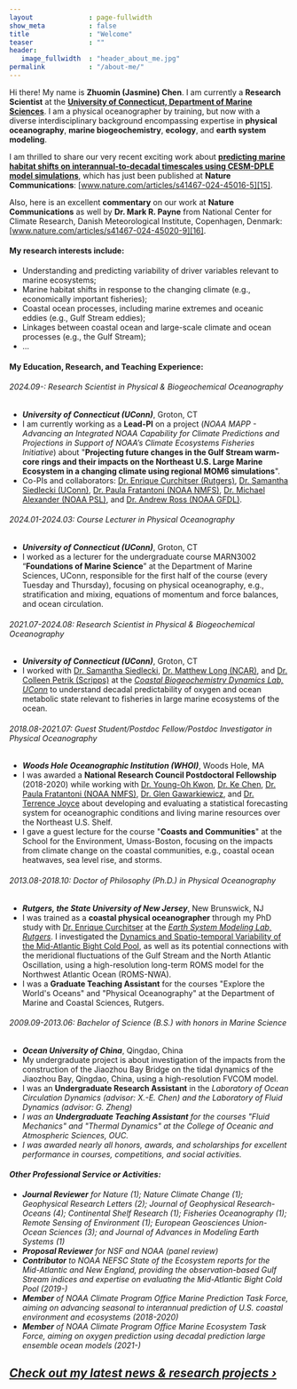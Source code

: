 ```yaml
---
layout              : page-fullwidth
show_meta           : false
title               : "Welcome"
teaser              : ""
header:
   image_fullwidth  : "header_about_me.jpg"
permalink           : "/about-me/"
---
```

Hi there! My name is <b>Zhuomin (Jasmine) Chen</b>. I am currently a <b>Research Scientist</b> at the [<b>University of Connecticut, Department of Marine Sciences</b>][14]. I am a physical oceanographer by training, but now with a diverse interdisciplinary background encompassing expertise in <b>physical oceanography</b>, <b>marine biogeochemistry</b>, <b>ecology</b>, and <b>earth system modeling</b>.  

I am thrilled to share our very recent exciting work about [<b>predicting marine habitat shifts on interannual-to-decadal timescales using CESM-DPLE model simulations</b>][13], which has just been published at <b>Nature Communications</b>: [www.nature.com/articles/s41467-024-45016-5][15].

Also, here is an excellent <b>commentary</b> on our work at <b>Nature Communications</b> as well by <b>Dr. Mark R. Payne</b> from National Center for Climate Research, Danish Meteorological Institute, Copenhagen, Denmark: [www.nature.com/articles/s41467-024-45020-9][16].

#### My research interests include:
* Understanding and predicting variability of driver variables relevant to marine ecosystems;
* Marine habitat shifts in response to the changing climate (e.g., economically important fisheries);
* Coastal ocean processes, including marine extremes and oceanic eddies (e.g., Gulf Stream eddies); 
* Linkages between coastal ocean and large-scale climate and ocean processes (e.g., the Gulf Stream);
* ...

#### My Education, Research, and Teaching Experience:
###### 2024.09-:  Research Scientist in Physical & Biogeochemical Oceanography
* <i><b>University of Connecticut (UConn)</b></i>, Groton, CT   
* I am currently working as a <b>Lead-PI</b> on a project (<i>NOAA MAPP - Advancing an Integrated NOAA Capability for Climate Predictions and Projections in Support of NOAA’s Climate Ecosystems Fisheries Initiative</i>) about "<b>Projecting future changes in the Gulf Stream warm-core rings and their impacts on the Northeast U.S. Large Marine Ecosystem in a changing climate using regional MOM6 simulations</b>".
* Co-PIs and collaborators: [Dr. Enrique Curchitser (Rutgers)][1], [Dr. Samantha Siedlecki (UConn)][9], [Dr. Paula Fratantoni (NOAA NMFS)][6], [Dr. Michael Alexander (NOAA PSL)][17], and [Dr. Andrew Ross (NOAA GFDL)][18].

###### 2024.01-2024.03: Course Lecturer in Physical Oceanography
* <i><b>University of Connecticut (UConn)</b></i>, Groton, CT   
* I worked as a lecturer for the undergraduate course MARN3002 “<b>Foundations of Marine Science</b>” at the Department of Marine Sciences, UConn, responsible for the first half of the course (every Tuesday and Thursday), focusing on physical oceanography, e.g., stratification and mixing, equations of momentum and force balances, and ocean circulation. 

###### 2021.07-2024.08:  Research Scientist in Physical & Biogeochemical Oceanography
* <i><b>University of Connecticut (UConn)</b></i>, Groton, CT   
* I worked with [Dr. Samantha Siedlecki][9], [Dr. Matthew Long (NCAR)][10], and [Dr. Colleen Petrik (Scripps)][11] at the [*Coastal Biogeochemistry Dynamics Lab, UConn*][12] to understand decadal predictability of oxygen and ocean metabolic state relevant to fisheries in large marine ecosystems of the ocean.

###### 2018.08-2021.07: Guest Student/Postdoc Fellow/Postdoc Investigator in Physical Oceanography
* <i><b>Woods Hole Oceanographic Institution (WHOI)</b></i>, Woods Hole, MA   
* I was awarded a <b>National Research Council Postdoctoral Fellowship</b> (2018-2020) while working with [Dr. Young-Oh Kwon][4], [Dr. Ke Chen][5], [Dr. Paula Fratantoni (NOAA NMFS)][6], [Dr. Glen Gawarkiewicz][7], and [Dr. Terrence Joyce][8] about developing and evaluating a statistical forecasting system for oceanographic conditions and living marine resources over the Northeast U.S. Shelf.
* I gave a guest lecture for the course "<b>Coasts and Communities</b>" at the School for the Environment, Umass-Boston, focusing on the impacts from climate change on the coastal communities, e.g., coastal ocean heatwaves, sea level rise, and storms.

###### 2013.08-2018.10: Doctor of Philosophy (Ph.D.) in Physical Oceanography
* <i><b>Rutgers, the State University of New Jersey</b></i>, New Brunswick, NJ   
* I was trained as a <b>coastal physical oceanographer</b> through my PhD study with [Dr. Enrique Curchitser][1] at the [*Earth System Modeling Lab, Rutgers*][2]. I investigated the [Dynamics and Spatio-temporal Variability of the Mid-Atlantic Bight Cold Pool][3], as well as its potential connections with the meridional fluctuations of the Gulf Stream and the North Atlantic Oscillation, using a high-resolution long-term ROMS model for the Northwest Atlantic Ocean (ROMS-NWA).
* I was a <b>Graduate Teaching Assistant</b> for the courses "Explore the World's Oceans" and "Physical Oceanography" at the Department of Marine and Coastal Sciences, Rutgers.
           
###### 2009.09-2013.06: Bachelor of Science (B.S.) with honors in Marine Science
* <i><b>Ocean University of China</b></i>, Qingdao, China
* My undergraduate project is about investigation of the impacts from the construction of the Jiaozhou Bay Bridge on the tidal dynamics of the Jiaozhou Bay, Qingdao, China, using a high-resolution FVCOM model. 
* I was an <b>Undergraduate Research Assistant</b> in the <i>Laboratory of Ocean Circulation Dynamics</b> (advisor: X.-E. Chen) and the <i>Laboratory of Fluid Dynamics</i> (advisor: G. Zheng)
* I was an <b>Undergraduate Teaching Assistant</b> for the courses "Fluid Mechanics" and "Thermal Dynamics" at the College of Oceanic and Atmospheric Sciences, OUC.
* I was awarded nearly all honors, awards, and scholarships for excellent performance in courses, competitions, and social activities.
 
#### Other Professional Service or Activities:
* <b>Journal Reviewer</b> for <i>Nature</i> (1); <i>Nature Climate Change</i> (1); <i>Geophysical Research Letters</i> (2); <i>Journal of Geophysical Research-Oceans</i> (4); <i>Continental Shelf Research</i> (1); <i>Fisheries Oceanography</i> (1); <i>Remote Sensing of Environment</i> (1); <i>European Geosciences Union-Ocean Sciences</i> (3); and <i>Journal of Advances in Modeling Earth Systems</i> (1)
* <b>Proposal Reviewer</b> for NSF and NOAA (<i>panel review</i>)
* <b>Contributor</b> to NOAA NEFSC State of the Ecosystem reports for the Mid-Atlantic and New England, providing the observation-based Gulf Stream indices and expertise on evaluating the Mid-Atlantic Bight Cold Pool (2019-)
* <b>Member</b> of NOAA Climate Program Office Marine Prediction Task Force, aiming on advancing seasonal to interannual prediction of U.S. coastal environment and ecosystems (2018-2020)
* <b>Member</b> of NOAA Climate Program Office Marine Ecosystem Task Force, aiming on oxygen prediction using decadal prediction large ensemble ocean models (2021-)

## <a class="radius button small" href="{{ site.url }}{{ site.baseurl }}/projects/">Check out my latest news & research projects ›</a>

 [1]: https://envsci.rutgers.edu/profiles/curchitser_enrique.html
 [2]: https://esm.rutgers.edu/
 [3]: https://rucore.libraries.rutgers.edu/rutgers-lib/58963/
 [4]: https://www2.whoi.edu/staff/ykwon/
 [5]: https://www2.whoi.edu/staff/kchen/
 [6]: https://www.fisheries.noaa.gov/contact/paula-fratantoni-phd
 [7]: https://directory.whoi.edu/profile/ggawarkiewicz/
 [8]: https://directory.whoi.edu/profile/tjoyce/
 [9]: https://marinesciences.uconn.edu/person/samantha-siedlecki/
 [10]: https://www2.cgd.ucar.edu/staff/mclong/
 [11]: https://cpetrik.scrippsprofiles.ucsd.edu/
 [12]: https://samanthasiedlecki.wixsite.com/coastalbiogeodynlab
 [13]: https://www.nature.com/articles/s41467-024-45016-5
 [14]: https://marinesciences.uconn.edu/person/zhuomin-chen/
 [15]: https://www.nature.com/articles/s41467-024-45016-5 
 [16]: https://www.nature.com/articles/s41467-024-45020-9
 [17]: https://psl.noaa.gov/people/michael.alexander/
 [18]: https://andrew-c-ross.github.io/
